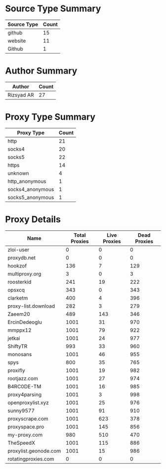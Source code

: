 # Source Type Summary

| Source Type | Count |
|-------------|-------|
| github | 15 |
| website | 11 |
| Github | 1 |


# Author Summary

| Author | Count |
|--------|-------|
| Rizsyad AR | 27 |


# Proxy Type Summary

| Proxy Type | Count |
|------------|-------|
| http | 21 |
| socks4 | 20 |
| socks5 | 22 |
| https | 14 |
| unknown | 4 |
| http_anonymous | 1 |
| socks4_anonymous | 1 |
| socks5_anonymous | 1 |


# Proxy Details

| Name | Total Proxies | Live Proxies | Dead Proxies |
|------|---------------|--------------|---------------|
| zloi-user | 0 | 0 | 0 |
| proxydb.net | 0 | 0 | 0 |
| hookzof | 136 | 7 | 129 |
| multiproxy.org | 3 | 0 | 3 |
| roosterkid | 241 | 19 | 222 |
| opsxcq | 343 | 0 | 343 |
| clarketm | 400 | 4 | 396 |
| proxy-list.download | 282 | 3 | 279 |
| Zaeem20 | 489 | 143 | 346 |
| ErcinDedeoglu | 1001 | 31 | 970 |
| mmppx12 | 1001 | 79 | 922 |
| jetkai | 1001 | 24 | 977 |
| ShiftyTR | 993 | 33 | 960 |
| monosans | 1001 | 46 | 955 |
| spys | 800 | 35 | 765 |
| proxifly | 1001 | 19 | 982 |
| rootjazz.com | 1001 | 27 | 974 |
| B4RC0DE-TM | 1001 | 16 | 985 |
| proxy4parsing | 1001 | 3 | 998 |
| openproxylist.xyz | 1001 | 25 | 976 |
| sunny9577 | 1001 | 91 | 910 |
| proxyscrape.com | 1001 | 623 | 378 |
| proxyspace.pro | 1001 | 145 | 856 |
| my-proxy.com | 980 | 510 | 470 |
| TheSpeedX | 1001 | 115 | 886 |
| proxylist.geonode.com | 1001 | 15 | 986 |
| rotatingproxies.com | 0 | 0 | 0 |

